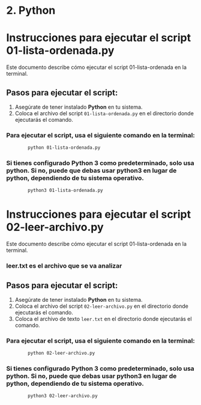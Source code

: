 # 2. Python

# Instrucciones para ejecutar el script 01-lista-ordenada.py

Este documento describe cómo ejecutar el script 01-lista-ordenada en la terminal.

## Pasos para ejecutar el script:

1. Asegúrate de tener instalado **Python** en tu sistema.
2. Coloca el archivo del script `01-lista-ordenada.py` en el directorio donde ejecutarás el comando.

### Para ejecutar el script, usa el siguiente comando en la terminal:

```bash
        python 01-lista-ordenada.py

```

### Si tienes configurado Python 3 como predeterminado, solo usa python. Si no, puede que debas usar python3 en lugar de python, dependiendo de tu sistema operativo.

        
```bash
        python3 01-lista-ordenada.py

```




# Instrucciones para ejecutar el script 02-leer-archivo.py

Este documento describe cómo ejecutar el script 01-lista-ordenada en la terminal.

###  leer.txt es el archivo que se va analizar


## Pasos para ejecutar el script:

1. Asegúrate de tener instalado **Python** en tu sistema.
2. Coloca el archivo del script `02-leer-archivo.py` en el directorio donde ejecutarás el comando.
3. Coloca el archivo de texto  `leer.txt` en el directorio donde ejecutarás el comando.

### Para ejecutar el script, usa el siguiente comando en la terminal:

```bash
        python 02-leer-archivo.py 

```

### Si tienes configurado Python 3 como predeterminado, solo usa python. Si no, puede que debas usar python3 en lugar de python, dependiendo de tu sistema operativo.

        
```bash
        python3 02-leer-archivo.py 

```


